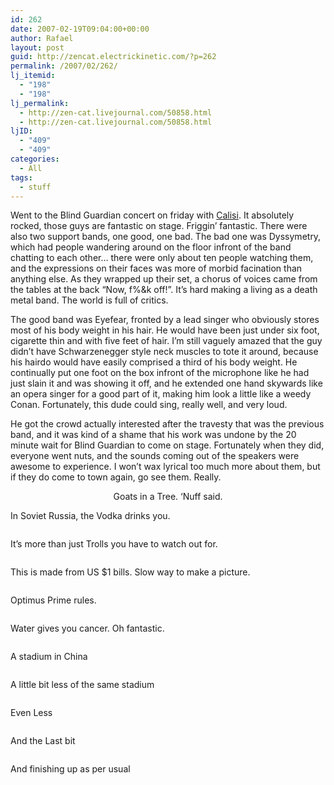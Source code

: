 ```yaml
---
id: 262
date: 2007-02-19T09:04:00+00:00
author: Rafael
layout: post
guid: http://zencat.electrickinetic.com/?p=262
permalink: /2007/02/262/
lj_itemid:
  - "198"
  - "198"
lj_permalink:
  - http://zen-cat.livejournal.com/50858.html
  - http://zen-cat.livejournal.com/50858.html
ljID:
  - "409"
  - "409"
categories:
  - All
tags:
  - stuff
---
```

Went to the Blind Guardian concert on friday with <a class="lj-user" href="http://Calisi.livejournal.com/">Calisi</a>. It absolutely rocked, those guys are fantastic on stage. Friggin’ fantastic. There were also two support bands, one good, one bad. The bad one was Dyssymetry, which had people wandering around on the floor infront of the band chatting to each other… there were only about ten people watching them, and the expressions on their faces was more of morbid facination than anything else. As they wrapped up their set, a chorus of voices came from the tables at the back “Now, f%&amp;k off!”. It’s hard making a living as a death metal band. The world is full of critics.

The good band was Eyefear, fronted by a lead singer who obviously stores most of his body weight in his hair. He would have been just under six foot, cigarette thin and with five feet of hair. I’m still vaguely amazed that the guy didn’t have Schwarzenegger style neck muscles to tote it around, because his hairdo would have easily comprised a third of his body weight. He continually put one foot on the box infront of the microphone like he had just slain it and was showing it off, and he extended one hand skywards like an opera singer for a good part of it, making him look a little like a weedy Conan. Fortunately, this dude could sing, really well, and very loud.

He got the crowd actually interested after the travesty that was the previous band, and it was kind of a shame that his work was undone by the 20 minute wait for Blind Guardian to come on stage. Fortunately when they did, everyone went nuts, and the sounds coming out of the speakers were awesome to experience. I won’t wax lyrical too much more about them, but if they do come to town again, go see them. Really.
<b></b>

<center>
Goats in a Tree. ‘Nuff said.</center><img src="http://img.photobucket.com/albums/v384/zen_cat/goatsinatree-nuffsaid.jpg" alt="" />

In Soviet Russia, the Vodka drinks you.

<img src="http://img.photobucket.com/albums/v384/zen_cat/Insovietrussiathevodkadrinksyou.jpg" alt="" />

It’s more than just Trolls you have to watch out for.

<img src="http://img.photobucket.com/albums/v384/zen_cat/Lookoutforbears.jpg" alt="" />

This is made from US $1 bills. Slow way to make a picture.

<img src="http://img.photobucket.com/albums/v384/zen_cat/madefromUSdollarbills.jpg" alt="" />

Optimus Prime rules.

<img src="http://img.photobucket.com/albums/v384/zen_cat/optimusrules.jpg" alt="" />

Water gives you cancer. Oh fantastic.

<img src="http://img.photobucket.com/albums/v384/zen_cat/WTF.png" alt="" />

A stadium in China

<img src="http://img.photobucket.com/albums/v384/zen_cat/we02.jpg" alt="" />

A little bit less of the same stadium

<img src="http://img.photobucket.com/albums/v384/zen_cat/we03.jpg" alt="" />

Even Less

<img src="http://img.photobucket.com/albums/v384/zen_cat/we05.jpg" alt="" />

And the Last bit

<img src="http://img.photobucket.com/albums/v384/zen_cat/we07.jpg" alt="" />

And finishing up as per usual

<img src="http://img.photobucket.com/albums/v384/zen_cat/800px-Youngkitten.jpg" alt="" />